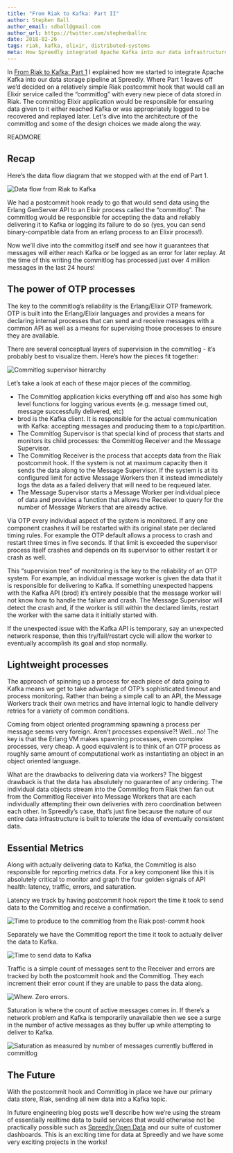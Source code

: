 ```yaml
---
title: "From Riak to Kafka: Part II"
author: Stephen Ball
author_email: sdball@gmail.com
author_url: https://twitter.com/stephenballnc
date: 2018-02-26
tags: riak, kafka, elixir, distributed-systems
meta: How Spreedly integrated Apache Kafka into our data infrastructure. This is the second post focusing on how we engineered data to be automatically sent from our Riak Database to Apache Kafka.
---
```


In [From Riak to Kafka: Part 1](/blog/from-riak-to-kafka-part-1.html) I explained how we started to integrate Apache Kafka into our data storage pipeline at Spreedly. Where Part 1 leaves off we’d decided on a relatively simple Riak postcommit hook that would call an Elixir service called the “commitlog” with every new piece of data stored in Riak. The commitlog Elixir application would be responsible for ensuring data given to it either reached Kafka or was appropriately logged to be recovered and replayed later. Let's dive into the architecture of the commitlog and some of the design choices we made along the way.

READMORE

## Recap

Here’s the data flow diagram that we stopped with at the end of Part 1.

![](/images/Photo-2018-02-23-14-08-ZkJ4U2D9jhX.jpg "Data flow from Riak to Kafka")

We had a postcommit hook ready to go that would send data using the Erlang GenServer API to an Elixir process called the “commitlog”. The commitlog would be responsible for accepting the data and reliably delivering it to Kafka or logging its failure to do so (yes, you can send binary-compatible data from an erlang process to an Elixir process!).

Now we’ll dive into the commitlog itself and see how it guarantees that messages will either reach Kafka or be logged as an error for later replay. At the time of this writing the commitlog has processed just over 4 million messages in the last 24 hours!

## The power of OTP processes

The key to the commitlog’s reliability is the Erlang/Elixir OTP framework. OTP is built into the Erlang/Elixir languages and provides a means for declaring internal processes that can send and receive messages with a common API as well as a means for supervising those processes to ensure they are available.

There are several conceptual layers of supervision in the commitlog - it’s probably best to visualize them. Here’s how the pieces fit together:

![](/images/awb9e-20180226105116.png "Commitlog supervisor hierarchy")

Let’s take a look at each of these major pieces of the commitlog.

* The Commitlog application kicks everything off and also has some high level functions for logging various events (e.g. message timed out, message successfully delivered, etc)
* brod is the Kafka client. It is responsible for the actual communication with Kafka: accepting messages and producing them to a topic/partition.
* The Commitlog Supervisor is that special kind of process that starts and monitors its child processes: the Commitlog Receiver and the Message Supervisor.
* The Commitlog Receiver is the process that accepts data from the Riak postcommit hook. If the system is not at maximum capacity then it sends the data along to the Message Supervisor. If the system is at its configured limit for active Message Workers then it instead immediately logs the data as a failed delivery that will need to be requeued later.
* The Message Supervisor starts a Message Worker per individual piece of data and provides a function that allows the Receiver to query for the number of Message Workers that are already active.

Via OTP every individual aspect of the system is monitored. If any one component crashes it will be restarted with its original state per declared timing rules. For example the OTP default allows a process to crash and restart three times in five seconds. If that limit is exceeded the supervisor process itself crashes and depends on its supervisor to either restart it or crash as well.

This “supervision tree” of monitoring is the key to the reliability of an OTP system. For example, an individual message worker is given the data that it is responsible for delivering to Kafka. If something unexpected happens with the Kafka API (brod) it’s entirely possible that the message worker will not know how to handle the failure and crash. The Message Supervisor will detect the crash and, if the worker is still within the declared limits, restart the worker with the same data it initially started with.

If the unexpected issue with the Kafka API is temporary, say an unexpected network response, then this try/fail/restart cycle will allow the worker to eventually accomplish its goal and stop normally.

## Lightweight processes
The approach of spinning up a process for each piece of data going to Kafka means we get to take advantage of OTP’s sophisticated timeout and process monitoring. Rather than being a simple call to an API, the Message Workers track their own metrics and have internal logic to handle delivery retries for a variety of common conditions.

Coming from object oriented programming spawning a process per message seems very foreign. Aren’t processes expensive?! Well…no! The key is that the Erlang VM makes spawning processes, even complex processes, very cheap. A good equivalent is to think of an OTP process as roughly same amount of computational work as instantiating an object in an object oriented language.

What are the drawbacks to delivering data via workers? The biggest drawback is that the data has absolutely no guarantee of any ordering. The individual data objects stream into the Commitlog from Riak then fan out from the Commitlog Receiver into Message Workers that are each individually attempting their own deliveries with zero coordination between each other. In Spreedly’s case, that’s just fine because the nature of our entire data infrastructure is built to tolerate the idea of eventually consistent data.

## Essential Metrics
Along with actually delivering data to Kafka, the Commitlog is also responsible for reporting metrics data. For a key component like this it is absolutely critical to monitor and graph the four golden signals of API health: latency, traffic, errors, and saturation.

Latency we track by having postcommit hook report the time it took to send data to the Commitlog and receive a confirmation.

![](/images/Photo-2018-02-23-14-27-Hqg4DuW3QXt.jpg "Time to produce to the commitlog from the Riak post-commit hook")

Separately we have the Commitlog report the time it took to actually deliver the data to Kafka.

![](/images/Photo-2018-02-23-14-29-6L4qhTLTcGN.jpg "Time to send data to Kafka")

Traffic is a simple count of messages sent to the Receiver and errors are tracked by both the postcommit hook and the Commitlog. They each increment their error count if they are unable to pass the data along.

![](/images/Photo-2018-02-23-14-36-s8PLUu7RRtb.jpg "Whew. Zero errors.")

Saturation is where the count of active messages comes in. If there’s a network problem and Kafka is temporarily unavailable then we see a surge in the number of active messages as they buffer up while attempting to deliver to Kafka.

![](/images/Photo-2018-02-23-14-38-cfM8FObYsCZ.jpg "Saturation as measured by number of messages currently buffered in commitlog")

## The Future
With the postcommit hook and Commitlog in place we have our primary data store, Riak, sending all new data into a Kafka topic.

In future engineering blog posts we’ll describe how we’re using the stream of essentially realtime data to build services that would otherwise not be practically possible such as [Spreedly Open Data](https://data.spreedly.com) and our suite of customer dashboards. This is an exciting time for data at Spreedly and we have some very exciting projects in the works!
